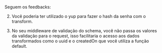 Seguem os feedbacks:

2. Você poderia ter utilizado o yup para fazer o hash da senha com o transform.

3. No seu middleware de validação do schema, você não passa os valores da validação para o request, isso facilitaria o acesso aos dados transformados como o uuid e o createdOn que você utiliza a função default.
